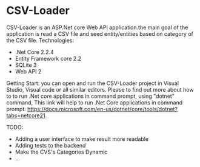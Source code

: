 # CSV-Loader
CSV-Loader is an ASP.Net core Web API application.the main goal of the application is read a CSV file and seed entity/entities based on category 
of the CSV file.
Technologies:
- .Net Core 2.2.4
- Entity Framework core 2.2
- SQLite 3
- Web API 2

Getting Start:
you can open and run the CSV-Loader project in Visual Studio, Visual code or all similar editors. Please to find out more about how to
to run .Net core applications in command prompt, using "dotnet" command,
This link will help to run .Net Core applications in command prompt:
https://docs.microsoft.com/en-us/dotnet/core/tools/dotnet?tabs=netcore21.


TODO:
 - Adding a user interface to make result more readable
 - Adding tests to the backend
 - Make the CVS's Categories Dynamic
 - ...
